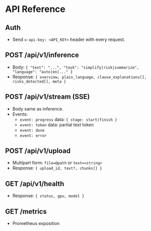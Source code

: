 # API Reference

## Auth
- Send `x-api-key: <API_KEY>` header with every request.

## POST /api/v1/inference
- Body: `{ "text": "...", "task": "simplify|risk|summarize", "language": "auto|en|..." }`
- Response: `{ overview, plain_language, clause_explanations[], risks_detected[], meta }`

## POST /api/v1/stream (SSE)
- Body same as inference.
- Events:
  - `event: progress` data: `{ stage: start|finish }`
  - `event: token` data: partial text token
  - `event: done`
  - `event: error`

## POST /api/v1/upload
- Multipart form: `file=@path` or `text=<string>`
- Response: `{ upload_id, text?, chunks[] }`

## GET /api/v1/health
- Response: `{ status, gpu, model }`

## GET /metrics
- Prometheus exposition
